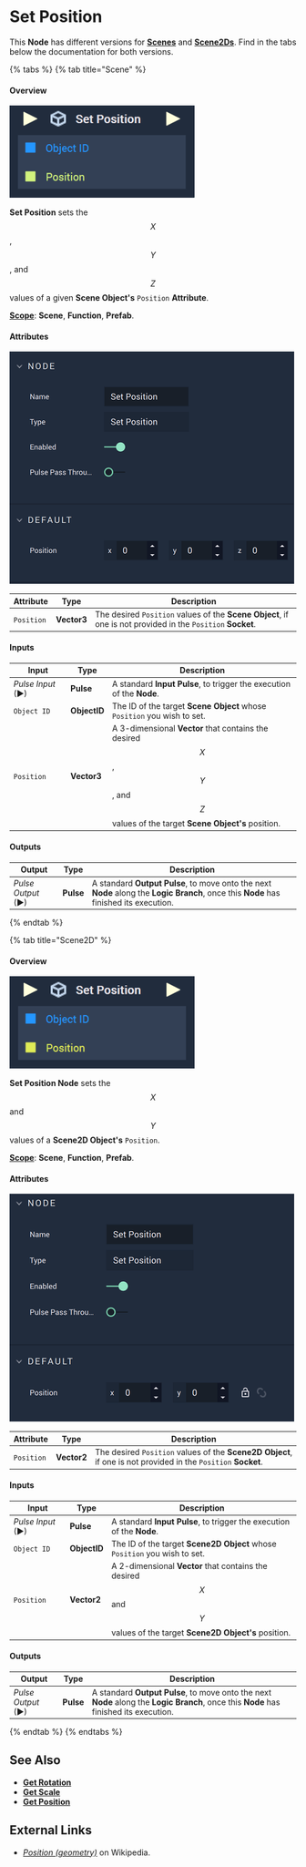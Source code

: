 # Set Position

This **Node** has different versions for [**Scenes**](../../../objects-and-types/project-objects/scene.md) and [**Scene2Ds**](../../../objects-and-types/project-objects/scene2d.md). Find in the tabs below the documentation for both versions.

{% tabs %}
{% tab title="Scene" %}
#### Overview

![The Set Position Node.](../../../.gitbook/assets/setpositionnode3d.png)

**Set Position** sets the $$X$$, $$Y$$, and $$Z$$ values of a given **Scene Object's** `Position` **Attribute**.

[**Scope**](../../overview.md#scopes): **Scene**, **Function**, **Prefab**.

#### Attributes

![The Set Position Node Attributes.](../../../.gitbook/assets/setpositionatts3d.png)

| Attribute  | Type        | Description                                                                                                 |
| ---------- | ----------- | ----------------------------------------------------------------------------------------------------------- |
| `Position` | **Vector3** | The desired `Position` values of the **Scene Object**, if one is not provided in the `Position` **Socket**. |

#### Inputs

| Input             | Type         | Description                                                                                                                    |
| ----------------- | ------------ | ------------------------------------------------------------------------------------------------------------------------------ |
| _Pulse Input_ (►) | **Pulse**    | A standard **Input Pulse**, to trigger the execution of the **Node**.                                                          |
| `Object ID`       | **ObjectID** | The ID of the target **Scene Object** whose `Position` you wish to set.                                                        |
| `Position`        | **Vector3**  | A 3-dimensional **Vector** that contains the desired $$X$$, $$Y$$, and $$Z$$ values of the target **Scene Object's** position. |

#### Outputs

| Output             | Type      | Description                                                                                                                            |
| ------------------ | --------- | -------------------------------------------------------------------------------------------------------------------------------------- |
| _Pulse Output_ (►) | **Pulse** | A standard **Output Pulse**, to move onto the next **Node** along the **Logic Branch**, once this **Node** has finished its execution. |
{% endtab %}

{% tab title="Scene2D" %}
#### Overview

![The Set Position Node.](../../../.gitbook/assets/setpositionnode2dreal.png)

**Set Position Node** sets the $$X$$ and $$Y$$ values of a **Scene2D Object's** `Position`.

[**Scope**](../../overview.md#scopes): **Scene**, **Function**, **Prefab**.

#### Attributes

![The Set Position Node Attributes.](../../../.gitbook/assets/setpositionnode2d.png)

| Attribute  | Type        | Description                                                                                                   |
| ---------- | ----------- | ------------------------------------------------------------------------------------------------------------- |
| `Position` | **Vector2** | The desired `Position` values of the **Scene2D Object**, if one is not provided in the `Position` **Socket**. |

#### Inputs

| Input             | Type         | Description                                                                                                              |
| ----------------- | ------------ | ------------------------------------------------------------------------------------------------------------------------ |
| _Pulse Input_ (►) | **Pulse**    | A standard **Input Pulse**, to trigger the execution of the **Node**.                                                    |
| `Object ID`       | **ObjectID** | The ID of the target **Scene2D Object** whose `Position` you wish to set.                                                |
| `Position`        | **Vector2**  | A 2-dimensional **Vector** that contains the desired $$X$$ and $$Y$$ values of the target **Scene2D Object's** position. |

#### Outputs

| Output             | Type      | Description                                                                                                                            |
| ------------------ | --------- | -------------------------------------------------------------------------------------------------------------------------------------- |
| _Pulse Output_ (►) | **Pulse** | A standard **Output Pulse**, to move onto the next **Node** along the **Logic Branch**, once this **Node** has finished its execution. |
{% endtab %}
{% endtabs %}

## See Also

* [**Get Rotation**](get-rotation.md)
* [**Get Scale**](get-scale.md)
* [**Get Position**](get-position.md)

## External Links

* [_Position (geometry)_](https://en.wikipedia.org/wiki/Position\_\(geometry\)) on Wikipedia.

